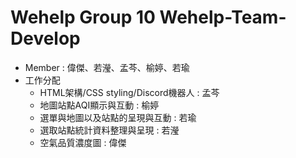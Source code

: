 # Wehelp Group 10 Wehelp-Team-Develop
* Member : 偉傑、若瀅、孟芩、榆婷、若瑜
* 工作分配
    * HTML架構/CSS styling/Discord機器人 : 孟芩
    * 地圖站點AQI顯示與互動 : 榆婷
    * 選單與地圖以及站點的呈現與互動 : 若瑜
    * 選取站點統計資料整理與呈現 : 若瀅
    * 空氣品質濃度圖 : 偉傑
